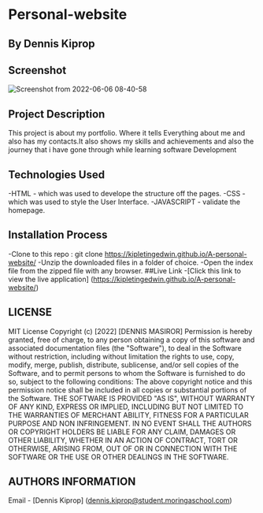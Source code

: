 # Personal-website
 ## By Dennis Kiprop
## Screenshot
![Screenshot from 2022-06-06 08-40-58](https://user-images.githubusercontent.com/104482846/172101759-12d6be2e-e1dc-4350-a86d-85500c8cfb41.png)
## Project Description
This project is about my portfolio. Where it tells Everything about me and also has my contacts.It also shows my skills and achievements and also the journey that i have gone through while learning software Development
## Technologies Used
-HTML - which was used to develope the structure off the pages.
-CSS - which was used to style the User Interface.
-JAVASCRIPT - validate the homepage.
## Installation Process
-Clone to this repo : git clone https://kipletingedwin.github.io/A-personal-website/
-Unzip the downloaded files in a folder of choice.
-Open the index file from the zipped file with any browser.
##Live Link
-[Click this link to view the live application]  (https://kipletingedwin.github.io/A-personal-website/)
## LICENSE
MIT License
Copyright (c) [2022] [DENNIS MASIROR]
Permission is hereby granted, free of charge, to any person obtaining a copy of this software and associated documentation files (the "Software"), to deal in the Software without restriction, including without limitation the rights to use, copy, modify, merge, publish, distribute, sublicense, and/or sell copies of the Software, and to permit persons to whom the Software is furnished to do so, subject to the following conditions:
The above copyright notice and this permission notice shall be included in all copies or substantial portions of the Software.
THE SOFTWARE IS PROVIDED "AS IS", WITHOUT WARRANTY OF ANY KIND, EXPRESS OR IMPLIED, INCLUDING BUT NOT LIMITED TO THE WARRANTIES OF MERCHANT ABILITY, FITNESS FOR A PARTICULAR PURPOSE AND NON INFRINGEMENT. IN NO EVENT SHALL THE AUTHORS OR COPYRIGHT HOLDERS BE LIABLE FOR ANY CLAIM, DAMAGES OR OTHER LIABILITY, WHETHER IN AN ACTION OF CONTRACT, TORT OR OTHERWISE, ARISING FROM, OUT OF OR IN CONNECTION WITH THE SOFTWARE OR THE USE OR OTHER DEALINGS IN THE SOFTWARE.
## AUTHORS INFORMATION
Email - [Dennis Kiprop] (dennis.kiprop@student.moringaschool.com)
